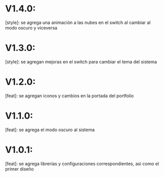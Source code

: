 # V1.4.0:

[style]: se agrega una animación a las nubes en el switch al cambiar al modo oscuro y viceversa

# V1.3.0:

[style]: se agregan mejoras en el switch para cambiar el tema del sistema

# V1.2.0:

[feat]: se agregan iconos y cambios en la portada del portfolio

# V1.1.0:

[feat]: se agrega el modo oscuro al sistema

# V1.0.1:

[feat]: se agrega librerías y configuraciones correspondientes, asi como el primer diseño